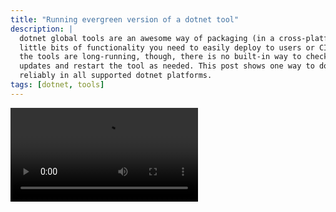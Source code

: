 ```yaml
---
title: "Running evergreen version of a dotnet tool"
description: |
  dotnet global tools are an awesome way of packaging (in a cross-platform way) 
  little bits of functionality you need to easily deploy to users or CI. When 
  the tools are long-running, though, there is no built-in way to check for 
  updates and restart the tool as needed. This post shows one way to do it 
  reliably in all supported dotnet platforms.
tags: [dotnet, tools]
---
```

<video src="https://mansz81.github.io/src/assets/img/1.mp4" controls="controls" style="max-width: 730px;"></video>
